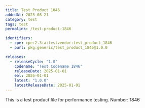 ```yaml
---
title: Test Product 1846
addedAt: 2025-08-21
category: test
tags: test
permalink: /test-product-1846

identifiers:
  - cpe: cpe:2.3:a:testvendor:test_product_1846
  - purl: pkg:generic/test_product_1846@1.0.0

releases:
  - releaseCycle: "1.0"
    codename: "Test Codename 1846"
    releaseDate: 2025-01-01
    eol: 2026-01-01
    latest: "1.0.0"
    latestReleaseDate: 2025-01-01
---
```


This is a test product file for performance testing. Number: 1846
